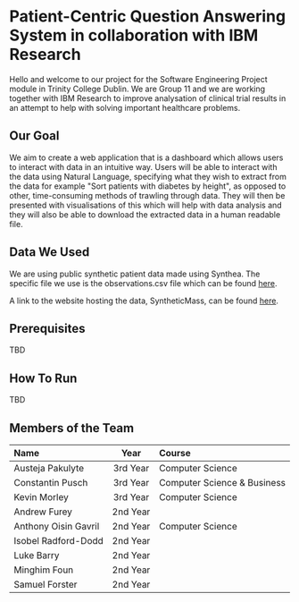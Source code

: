 # Patient-Centric Question Answering System in collaboration with IBM Research

Hello and welcome to our project for the Software Engineering Project module in Trinity College Dublin. We are Group 11 and we are working together with IBM Research to improve analysation of clinical trial results in an attempt to help with solving important healthcare problems.

## Our Goal

We aim to create a web application that is a dashboard which allows users to interact with data in an intuitive way. Users will be able to interact with the data using Natural Language, specifying what they wish to extract from the data for example "Sort patients with diabetes by height", as opposed to other, time-consuming methods of trawling through data. They will then be presented with visualisations of this which will help with data analysis and they will also be able to download the extracted data in a human readable file.

## Data We Used

We are using public synthetic patient data made using Synthea. The specific file we use is the observations.csv file which can be found [here](https://synthetichealth.github.io/synthea-sample-data/downloads/synthea_sample_data_csv_apr2020.zip).

A link to the website hosting the data, SyntheticMass, can be found [here](https://synthea.mitre.org/).

## Prerequisites

TBD

## How To Run

TBD

## Members of the Team
| Name                  | Year        | Course                        |
| :---                  |    :----:   | :---                          |
| Austeja Pakulyte      | 3rd Year    | Computer Science              |
| Constantin Pusch      | 3rd Year    | Computer Science & Business   |
| Kevin Morley          | 3rd Year    | Computer Science              |
| Andrew Furey          | 2nd Year    | |
| Anthony Oisin Gavril  | 2nd Year    | Computer Science              |
| Isobel Radford-Dodd   | 2nd Year    | |
| Luke Barry            | 2nd Year    | |
| Minghim Foun          | 2nd Year    | |
| Samuel Forster        | 2nd Year    | |

